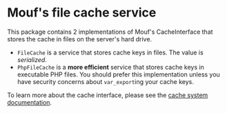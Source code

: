 Mouf's file cache service
=========================

This package contains 2 implementations of Mouf's CacheInterface that stores the cache in files on the server's hard drive.

- `FileCache` is a service that stores cache keys in files. The value is *serialized*.
- `PhpFileCache` is a **more efficient** service that stores cache keys in executable PHP files. You should prefer
  this implementation unless you have security concerns about `var_export`ing your cache keys.

To learn more about the cache interface, please see the [cache system documentation](http://mouf-php.com/packages/mouf/utils.cache.cache-interface).
